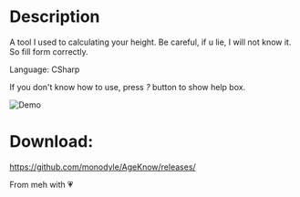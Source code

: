 # Description
A tool I used to calculating your height.
Be careful, if u lie, I will not know it. So fill form correctly.

Language: CSharp

If you don't know how to use, press *?* button to show help box.

![Demo](http://i.imgur.com/7AZ8a9W.png "Demo")

# Download:
https://github.com/monodyle/AgeKnow/releases/

From meh with 💗
